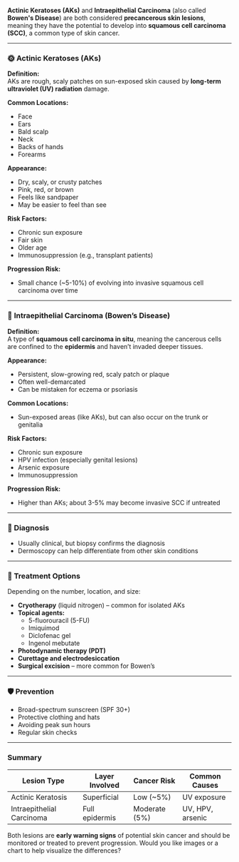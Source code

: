 **Actinic Keratoses (AKs)** and **Intraepithelial Carcinoma** (also called **Bowen's Disease**) are both considered **precancerous skin lesions**, meaning they have the potential to develop into **squamous cell carcinoma (SCC)**, a common type of skin cancer.

---

### 🌞 **Actinic Keratoses (AKs)**
**Definition:**  
AKs are rough, scaly patches on sun-exposed skin caused by **long-term ultraviolet (UV) radiation** damage.

**Common Locations:**
- Face
- Ears
- Bald scalp
- Neck
- Backs of hands
- Forearms

**Appearance:**
- Dry, scaly, or crusty patches
- Pink, red, or brown
- Feels like sandpaper
- May be easier to feel than see

**Risk Factors:**
- Chronic sun exposure
- Fair skin
- Older age
- Immunosuppression (e.g., transplant patients)

**Progression Risk:**
- Small chance (~5-10%) of evolving into invasive squamous cell carcinoma over time

---

### 🧬 **Intraepithelial Carcinoma (Bowen’s Disease)**
**Definition:**  
A type of **squamous cell carcinoma in situ**, meaning the cancerous cells are confined to the **epidermis** and haven’t invaded deeper tissues.

**Appearance:**
- Persistent, slow-growing red, scaly patch or plaque
- Often well-demarcated
- Can be mistaken for eczema or psoriasis

**Common Locations:**
- Sun-exposed areas (like AKs), but can also occur on the trunk or genitalia

**Risk Factors:**
- Chronic sun exposure
- HPV infection (especially genital lesions)
- Arsenic exposure
- Immunosuppression

**Progression Risk:**
- Higher than AKs; about 3-5% may become invasive SCC if untreated

---

### 🔬 Diagnosis
- Usually clinical, but biopsy confirms the diagnosis
- Dermoscopy can help differentiate from other skin conditions

---

### 🧴 Treatment Options
Depending on the number, location, and size:
- **Cryotherapy** (liquid nitrogen) – common for isolated AKs
- **Topical agents:**  
  - 5-fluorouracil (5-FU)  
  - Imiquimod  
  - Diclofenac gel  
  - Ingenol mebutate
- **Photodynamic therapy (PDT)**
- **Curettage and electrodesiccation**
- **Surgical excision** – more common for Bowen’s

---

### 🛡️ Prevention
- Broad-spectrum sunscreen (SPF 30+)
- Protective clothing and hats
- Avoiding peak sun hours
- Regular skin checks

---

### Summary
| Lesion Type               | Layer Involved | Cancer Risk  | Common Causes     |
|--------------------------|----------------|--------------|-------------------|
| Actinic Keratosis        | Superficial    | Low (~5%)    | UV exposure       |
| Intraepithelial Carcinoma | Full epidermis | Moderate (5%)| UV, HPV, arsenic  |

Both lesions are **early warning signs** of potential skin cancer and should be monitored or treated to prevent progression. Would you like images or a chart to help visualize the differences?
